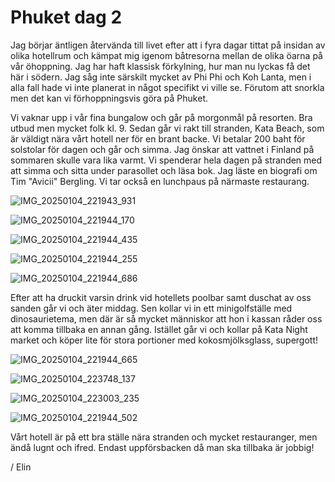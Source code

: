 # Phuket dag 2

Jag börjar äntligen återvända till livet efter att i fyra dagar tittat på insidan av olika hotellrum och kämpat mig igenom båtresorna mellan de olika öarna på vår öhoppning. Jag har haft klassisk förkylning, hur man nu lyckas få det här i södern. Jag såg inte särskilt mycket av Phi Phi och Koh Lanta, men i alla fall hade vi inte planerat in något specifikt vi ville se. Förutom att snorkla men det kan vi förhoppningsvis göra på Phuket.

Vi vaknar upp i vår fina bungalow och går på morgonmål på resorten. Bra utbud men mycket folk kl. 9. Sedan går vi rakt till stranden, Kata Beach, som är väldigt nära vårt hotell ner för en brant backe. Vi betalar 200 baht för solstolar för dagen och går och simma. Jag önskar att vattnet i Finland på sommaren skulle vara lika varmt. Vi spenderar hela dagen på stranden med att simma och sitta under parasollet och läsa bok. Jag läste en biografi om Tim "Avicii" Bergling. Vi tar också en lunchpaus på närmaste restaurang. 

![IMG_20250104_221943_931](https://github.com/user-attachments/assets/c5eecb87-045b-4d52-aeaf-e056827f36ea)


![IMG_20250104_221944_170](https://github.com/user-attachments/assets/362c8eb5-086e-4a73-9719-da657b5c0c77)


![IMG_20250104_221944_435](https://github.com/user-attachments/assets/00646146-d883-401e-a0e4-dd04cbe57543)


![IMG_20250104_221944_255](https://github.com/user-attachments/assets/b8b09fc7-ad2a-424e-b048-d95900a71af2)


![IMG_20250104_221944_686](https://github.com/user-attachments/assets/b0684459-6bdb-495d-89d4-37cdf6be33fa)


Efter att ha druckit varsin drink vid hotellets poolbar samt duschat av oss sanden går vi och äter middag. Sen kollar vi in ett minigolfställe med dinosaurietema, men där är så mycket människor att hon i kassan råder oss att komma tillbaka en annan gång. Istället går vi och kollar på Kata Night market och köper lite för stora portioner med kokosmjölksglass, supergott! 


![IMG_20250104_221944_665](https://github.com/user-attachments/assets/8476789e-c6d8-4e93-97b4-dc3b2bf899fe)


![IMG_20250104_223748_137](https://github.com/user-attachments/assets/705538f3-6940-4ae5-82c5-a98088f2a39a)


![IMG_20250104_223003_235](https://github.com/user-attachments/assets/3312a869-8df8-4b27-befe-6a22d7a7a5bc)


![IMG_20250104_221944_502](https://github.com/user-attachments/assets/f8fb7179-87f3-4e53-ab53-9b0e4b639d93)



Vårt hotell är på ett bra ställe nära stranden och mycket restauranger, men ändå lugnt och ifred. Endast uppförsbacken då man ska tillbaka är jobbig!

/ Elin

